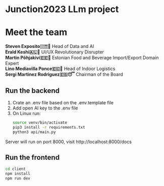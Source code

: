 # Junction2023 LLm project

# Meet the team

**Steven Exposito🇮🇹🤌** Head of Data and AI  
**Erald Keshi🇦🇱🦅** UI/UX Revolutionary Disrupter  
**Martin Põhjakivi🇪🇪🍄** Estonian Food and Beverage Import/Export Domain Expert  
**Lino Mediavilla Ponce🇪🇨🍌** Head of Indoor Logistics    
**Sergi Martinez Rodriguez🇪🇸😴** Chairman of the Board

## Run the backend

1. Crate an .env file based on the .env.template file
2. Add open AI key to the .env file
3. On Linux run:
    ```bash
    source venv/bin/activate
    pip3 install -r requirements.txt
    python3 api/main.py
    ```

Server will run on port 8000, visit http://localhost:8000/docs

## Run the frontend

 ```bash
 cd client
 npm install
 npm run dev
 ```

